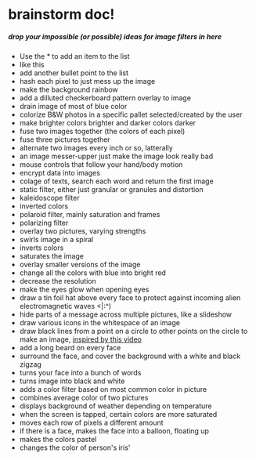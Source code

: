 # brainstorm doc!
##### drop your impossible (or possible) ideas for image filters in here

* Use the * to add an item to the list
* like this
* add another bullet point to the list
* hash each pixel to just mess up the image
* make the background rainbow
* add a dilluted checkerboard pattern overlay to image
* drain image of most of blue color
* colorize B&W photos in a specific pallet selected/created by the user
* make brighter colors brighter and darker colors darker
* fuse two images together (the colors of each pixel)
* fuse three pictures together
* alternate two images every inch or so, latterally
* an image messer-upper just make the image look really bad
* mouse controls that follow your hand/body motion
* encrypt data into images
* colage of texts, search each word and return the first image
* static filter, either just granular or granules and distortion
* kaleidoscope filter
* inverted colors
* polaroid filter, mainly saturation and frames
* polarizing filter
* overlay two pictures, varying strengths
* swirls image in a spiral
* inverts colors
* saturates the image
* overlay smaller versions of the image
* change all the colors with blue into bright red
* decrease the resolution
* make the eyes glow when opening eyes
* draw a tin foil hat above every face to protect against incoming alien electromagnetic waves <|:^)
* hide parts of a message across multiple pictures, like a slideshow
* draw various icons in the whitespace of an image
* draw black lines from a point on a circle to other points on the circle to make an image, [inspired by this video](https://youtu.be/-S_l8GGxOhU?t=2m41s)
* add a long beard on every face
* surround the face, and cover the background with a white and black zigzag
* turns your face into a bunch of words
* turns image into black and white
* adds a color filter based on most common color in picture
* combines average color of two pictures
* displays background of weather depending on temperature
* when the screen is tapped, certain colors are more saturated
* moves each row of pixels a different amount
* if there is a face, makes the face into a balloon, floating up
* makes the colors pastel
* changes the color of person's iris'
